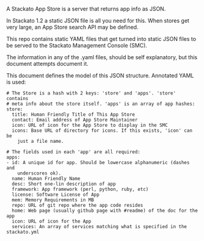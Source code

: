 A Stackato App Store is a server that returns app info as JSON.

In Stackato 1.2 a static JSON file is all you need for this. When stores get very large, an App Store search API may be defined.

This repo contains static YAML files that get turned into static JSON files to be served to the Stackato Management Console (SMC).

The information in any of the .yaml files, should be self explanatory, but this document attempts document it.

This document defines the model of this JSON structure. Annotated YAML is used:

    # The Store is a hash with 2 keys: 'store' and 'apps'. 'store' contains
    # meta info about the store itself. 'apps' is an array of app hashes:
    store:
      title: Human Friendly Title of This App Store
      contact: Email address of App Store Maintainer
      icon: URL of icon for the App Store to display in the SMC
      icons: Base URL of directory for icons. If this exists, 'icon' can be
        just a file name.

    # The fields used in each 'app' are all required:
    apps:
    - id: A unique id for app. Should be lowercase alphanumeric (dashes and
        underscores ok).
      name: Human Friendly Name
      desc: Short one-lin description of app
      framework: App framework (perl, python, ruby, etc)
      license: Software License of App
      mem: Memory Requirements in MB
      repo: URL of git repo where the app code resides
      home: Web page (usually github page with #readme) of the doc for the app
      icon: URL of icon for the App
      services: An array of services matching what is specified in the stackato.yml
